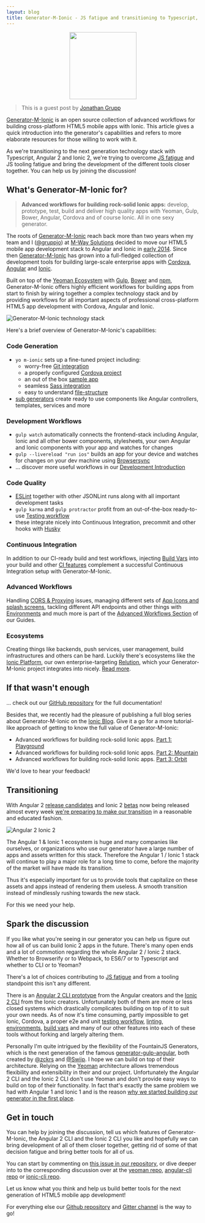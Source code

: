 ```yaml
---
layout: blog
title: Generator-M-Ionic - JS fatigue and transitioning to Typescript, Angular 2 & Ionic 2
---
```


<p align="center">
  <a href="https://github.com/mwaylabs/generator-m-ionic" alt="Generator-M-Ionic">
    <img width="175" src="/assets/img/blog/2016-07-13/logo.png">
  </a>
</p>

> This is a guest post by [Jonathan Grupp](https://twitter.com/JonathanGrupp)

[Generator-M-Ionic](https://github.com/mwaylabs/generator-m-ionic) is an open source collection of advanced workflows for building cross-platform HTML5 mobile apps with Ionic. This article gives a quick introduction into the generator's capabilities and refers to more elaborate resources for those willing to work with it.

As we're transitioning to the next generation technology stack with Typescript, Angular 2 and Ionic 2, we're trying to overcome [JS fatigue](https://medium.com/@ericclemmons/javascript-fatigue-48d4011b6fc4#.vh3bssyd7) and JS tooling fatigue and bring the development of the different tools closer together. You can help us by joining the discussion!

## What's Generator-M-Ionic for?

> **Advanced workflows for building rock-solid Ionic apps:** develop, prototype, test, build and deliver high quality apps with Yeoman, Gulp, Bower, Angular, Cordova and of course Ionic. All in one sexy generator.

The roots of [Generator-M-Ionic](https://github.com/mwaylabs/generator-m-ionic) reach back more than two years when my team and I ([@gruppjo](https://github.com/gruppjo)) at [M-Way Solutions](http://www.mwaysolutions.com/) decided to move our HTML5 mobile app development stack to Angular and Ionic in [early 2014](http://blog.mwaysolutions.com/2015/03/26/generator-m-the-state-of-html5-mobile-app-development-at-m-way/). Since then [Generator-M-Ionic](https://github.com/mwaylabs/generator-m-ionic) has grown into a full-fledged collection of development tools for building large-scale enterprise apps with [Cordova](http://cordova.apache.org/), [Angular](https://angularjs.org/) and [Ionic](http://ionicframework.com/).

Built on top of the [Yeoman Ecosystem](https://yeoman.io/) with [Gulp](http://gulpjs.com/), [Bower](https://bower.io/) and [npm](https://www.npmjs.com/), Generator-M-Ionic offers highly efficient workflows for building apps from start to finish by wiring together a complex technology stack and by providing workflows for all important aspects of professional cross-platform HTML5 app development with Cordova, Angular and Ionic.

![Generator-M-Ionic technology stack](/assets/img/blog/2016-07-13/tech_stack.png)

Here's a brief overview of Generator-M-Ionic's capabilities:

### Code Generation

- `yo m-ionic` sets up a fine-tuned project including:
  - worry-free [Git integration](https://github.com/mwaylabs/generator-m-ionic/tree/master/docs/guides/git_integration.md)
  - a properly configured [Cordova project](https://github.com/mwaylabs/generator-m-ionic/blob/master/docs/guides/development_intro.md#using-the-cordova-cli)
  - an out of the box [sample app](https://github.com/mwaylabs/generator-m-ionic/blob/master/docs/guides/questions.md#starter-template)
  - seamless [Sass integration](https://github.com/mwaylabs/generator-m-ionic/blob/master/docs/guides/sass_integration.md)
  - easy to understand [file-structure](https://github.com/mwaylabs/generator-m-ionic/blob/master/docs/guides/file_structure.md)
- [sub generators](https://github.com/mwaylabs/generator-m-ionic/blob/master/docs/guides/sub_generators.md) create ready to use components like Angular controllers, templates, services and more

### Development Workflows

- `gulp watch` automatically connects the frontend-stack including Angular, Ionic and all other bower components, stylesheets, your own Angular and Ionic components with your app and watches for changes
- `gulp --livereload "run ios"` builds an app for your device and watches for changes on your dev machine using [Browsersync](https://www.browsersync.io/)
- ... discover more useful workflows in our [Development Introduction](https://github.com/mwaylabs/generator-m-ionic/blob/master/docs/guides/development_intro.md)

### Code Quality

- [ESLint](http://eslint.org/) together with other JSONLint runs along with all important development tasks
- `gulp karma` and `gulp protractor` profit from an out-of-the-box ready-to-use [Testing workflow](https://github.com/mwaylabs/generator-m-ionic/blob/master/docs/guides/testing.md)
- these integrate nicely into Continuous Integration, precommit and other hooks with [Husky](https://github.com/mwaylabs/generator-m-ionic/blob/master/docs/guides/testing_workflow.md)

### Continuous Integration

In addition to our CI-ready build and test workflows, injecting [Build Vars](https://github.com/mwaylabs/generator-m-ionic/blob/master/docs/guides/build_vars.md) into your build and other [CI features](https://github.com/mwaylabs/generator-m-ionic/blob/master/docs/guides/programmatically_change_configxml.md) complement a successful Continuous Integration setup with Generator-M-Ionic.

### Advanced Workflows

Handling [CORS & Proxying](https://github.com/mwaylabs/generator-m-ionic/tree/master/docs/guides/cors_proxy.md) issues, managing different sets of [App Icons and splash screens](https://github.com/mwaylabs/generator-m-ionic/tree/master/docs/guides/icons_splash_screens.md), tackling different API endpoints and other things with [Environments](https://github.com/mwaylabs/generator-m-ionic/tree/master/docs/guides/environments.md) and much more is part of the [Advanced Workflows Section](https://github.com/mwaylabs/generator-m-ionic#advanced) of our Guides.

### Ecosystems

Creating things like backends, push services, user management, build infrastructures and others can be hard. Luckily there's ecosystems like the [Ionic Platform](http://ionic.io/), our own enterprise-targeting [Relution](https://www.relution.io/), which your Generator-M-Ionic project integrates into nicely. [Read more](https://github.com/mwaylabs/generator-m-ionic#ecosystems).

## If that wasn't enough

... check out our [GitHub repository](https://github.com/mwaylabs/generator-m-ionic/blob/master/docs/guides/programmatically_change_configxml.md) for the full documentation!

Besides that, we recently had the pleasure of publishing a full blog series about Generator-M-Ionic on the [Ionic Blog](http://blog.ionic.io/). Give it a go for a more tutorial-like approach of getting to know the full value of Generator-M-Ionic:

- Advanced workflows for building rock-solid Ionic apps. [Part 1: Playground](http://blog.ionic.io/advanced-workflows-for-building-rock-solid-ionic-apps-part-1/)
- Advanced workflows for building rock-solid Ionic apps. [Part 2: Mountain](http://blog.ionic.io/advanced-workflows-for-building-rock-solid-ionic-apps-part-2/)
- Advanced workflows for building rock-solid Ionic apps. [Part 3: Orbit](http://blog.ionic.io/advanced-workflows-for-building-rock-solid-ionic-apps-part-3/)

We'd love to hear your feedback!

## Transitioning

With Angular 2 [release candidates](http://angularjs.blogspot.de/2016/06/rc4-now-available.html?view=magazine) and Ionic 2 [betas](http://blog.ionic.io/ionic-2-beta-10-is-live/) now being released almost every week [we're preparing to make our transition](http://blog.mwaysolutions.com/2016/03/23/preparing-for-ionic-2-and-angular-2/) in a reasonable and educated fashion.

![Angular 2 Ionic 2](/assets/img/blog/2016-07-13/angular2_ionic2.png)

The Angular 1 & Ionic 1 ecosystem is huge and many companies like ourselves, or organizations who use our generator have a large number of apps and assets written for this stack. Therefore the Angular 1 / Ionic 1 stack will continue to play a major role for a long time to come, before the majority of the market will have made its transition.

Thus it's especially important for us to provide tools that capitalize on these assets and apps instead of rendering them useless. A smooth transition instead of mindlessly rushing towards the new stack.

For this we need your help.

## Spark the discussion

If you like what you're seeing in our generator you can help us figure out how all of us can build Ionic 2 apps in the future. There's many open ends and a lot of commotion regarding the whole Angular 2 / Ionic 2 stack. Whether to Browserify or to Webpack, to ES6/7 or to Typescript and whether to CLI or to Yeoman?

There's a lot of choices contributing to [JS fatigue](https://medium.com/@ericclemmons/javascript-fatigue-48d4011b6fc4#.vh3bssyd7) and from a tooling standpoint this isn't any different.

There is an [Angular 2 CLI prototype](https://github.com/angular/angular-cli) from the Angular creators and the [Ionic 2 CLI](http://ionicframework.com/docs/v2/cli/) from the Ionic creators. Unfortunately both of them are more or less closed systems which drastically complicates building on top of it to suit your own needs. As of now it's time consuming, partly impossible to get Ionic, Cordova, a proper e2e and unit [testing workflow](https://github.com/mwaylabs/generator-m-ionic/blob/master/docs/guides/testing.md), [linting](https://github.com/mwaylabs/generator-m-ionic/blob/master/docs/guides/eslint.md), [environments](https://github.com/mwaylabs/generator-m-ionic/blob/master/docs/guides/environments.md), [build vars](https://github.com/mwaylabs/generator-m-ionic/blob/master/docs/guides/build_vars.md) and many of our other features into each of these tools without forking and largely altering them.

Personally I'm quite intrigued by the flexibility of the FountainJS Generators, which is the next generation of the famous [generator-gulp-angular](https://github.com/Swiip/generator-gulp-angular), both created by [@zckrs](https://twitter.com/Zckrs) and [@Swiip](https://twitter.com/Swiip). I hope we can build on top of their architecture. Relying on the [Yeoman](https://yeoman.io/) architecture allows tremendous flexibility and extensibility in their and our project. Unfortunately the Angular 2 CLI and the Ionic 2 CLI don't use Yeoman and don't provide easy ways to build on top of their functionality. In fact that's exactly the same problem we had with Angular 1 and Ionic 1 and is the reason [why we started building our generator in the first place](http://blog.mwaysolutions.com/2015/09/21/generator-m-ionic-and-the-search-for-the-holy-grail/).

## Get in touch

You can help by joining the discussion, tell us which features of Generator-M-Ionic, the Angular 2 CLI and the Ionic 2 CLI you like and hopefully we can bring development of all of them closer together, getting rid of some of that decision fatigue and bring better tools for all of us.

You can start by commenting on [this issue in our repository](https://github.com/mwaylabs/generator-m-ionic/issues/403), or dive deeper into to the corresponding discussion over at the [yeoman repo](https://github.com/yeoman/yeoman/issues/1571), [angular-cli repo](https://github.com/angular/angular-cli/issues/49#issuecomment-196876545) or [ionic-cli repo](https://github.com/driftyco/ionic-cli/issues/845).

Let us know what you think and help us build better tools for the next generation of HTML5 mobile app development!

For everything else our [Github repository](https://github.com/mwaylabs/generator-m-ionic) and [Gitter channel](https://gitter.im/mwaylabs/generator-m-ionic) is the way to go!
